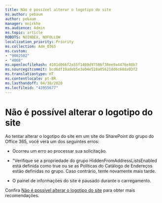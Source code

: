 ```yaml
---
title: Não é possível alterar o logotipo do site
ms.author: pebaum
author: pebaum
manager: mnirkhe
ms.audience: Admin
ms.topic: article
ROBOTS: NOINDEX, NOFOLLOW
localization_priority: Priority
ms.collection: Adm_O365
ms.custom:
- "9002502"
- "4868"
ms.openlocfilehash: 4101d066f2a55f1480d97586f38ee9a4476e80b7
ms.sourcegitcommit: bcd6df19adeb5e3a04e518a05621dd6c68da93f2
ms.translationtype: HT
ms.contentlocale: pt-BR
ms.lasthandoff: 04/30/2020
ms.locfileid: "43955677"
---
```

# <a name="unable-to-change-site-logo"></a>Não é possível alterar o logotipo do site

Ao tentar alterar o logotipo do site em um site do SharePoint do grupo do Office 365, você verá um dos seguintes erros:

- Ocorreu um erro ao processar sua solicitação.

- "Verifique se a propriedade do grupo HiddenFromAddressListsEnabled está definida como true ou se as Políticas do Catálogo de Endereços estão definidas no grupo. Caso contrário, tente novamente mais tarde.

- O painel de informações do site é pausado durante o carregamento.

Confira [Não é possível alterar o logotipo do site](https://docs.microsoft.com/sharepoint/troubleshoot/sites/error-when-changing-o365-site-logo) para obter mais recomendações.
